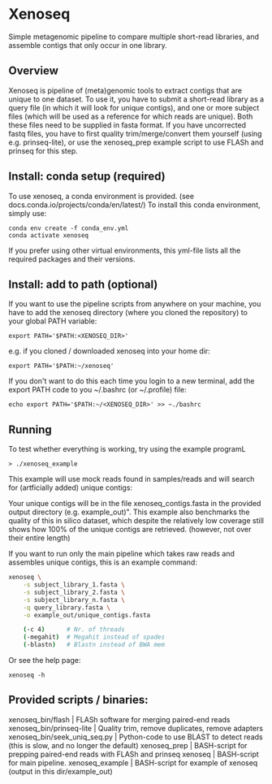 # Xenoseq
Simple metagenomic pipeline to compare multiple short-read
libraries, and assemble contigs that only occur in one library.

## Overview
Xenoseq is pipeline of (meta)genomic tools to extract
contigs that are unique to one dataset. To use it, you
have to submit a short-read library as a query file (in
which it will look for unique contigs), and one or more 
subject files (which will be used as a reference for 
which reads are unique). Both these files need to be 
supplied in fasta format. If you have uncorrected fastq
files, you have to first quality trim/merge/convert them
yourself (using e.g. prinseq-lite), or use the xenoseq_prep
example script to use FLASh and prinseq for this step.

## Install: conda setup (required) 
To use xenoseq, a conda environment is provided. 
(see docs.conda.io/projects/conda/en/latest/) 
To install this conda environment, simply use: 

```
conda env create -f conda_env.yml
conda activate xenoseq
```

If you prefer using other virtual environments, this 
yml-file lists all the required packages and their versions.

## Install: add to path (optional)

If you want to use the pipeline scripts from anywhere on 
your machine, you have to add the xenoseq directory (where
you cloned the repository) to your global PATH variable: 

```
export PATH='$PATH:<XENOSEQ_DIR>'
```

e.g. if you cloned / downloaded xenoseq into your home dir:

```
export PATH='$PATH:~/xenoseq'
```

If you don't want to do this each time you login to a new
terminal, add the export PATH code to you ~/.bashrc 
(or ~/.profile) file:

```
echo export PATH='$PATH:~/<XENOSEQ_DIR>' >> ~./bashrc
```

## Running 
To test whether everything is working, try using the example
programL

```
> ./xenoseq_example
```

This example will use mock reads found in samples/reads and 
will search for (artficially added) unique contigs:

Your unique contigs will be in the file xenoseq_contigs.fasta
in the provided output directory (e.g. example_out)". This 
example also benchmarks the quality of this in silico dataset,
which despite the relatively low coverage still shows how 100%
of the unique contigs are retrieved. (however, not over their
entire length)

If you want to run only the main pipeline which takes raw reads
and assembles unique contigs, this is an example command:

```bash
xenoseq \
	-s subject_library_1.fasta \
	-s subject_library_2.fasta \
	-s subject_library_n.fasta \
	-q query_library.fasta \
	-o example_out/unique_contigs.fasta 

	(-c 4) 		# Nr. of threads
	(-megahit) 	# Megahit instead of spades
	(-blastn) 	# Blastn instead of BWA mem
```

Or see the help page:

```
xenoseq -h
```

## Provided scripts / binaries:
xenoseq_bin/flash  	 	| FLASh software for merging paired-end reads
xenoseq_bin/prinseq-lite 	| Quality trim, remove duplicates, remove adapters
xenoseq_bin/seek_uniq_seq.py 	| Python-code to use BLAST to detect reads (this is slow, and no longer the default)
xenoseq_prep 	 		| BASH-script for prepping paired-end reads with FLASh and prinseq
xenoseq		 		| BASH-script for main pipeline.
xenoseq_example  		| BASH-script for example of xenoseq (output in this dir/example_out) 
